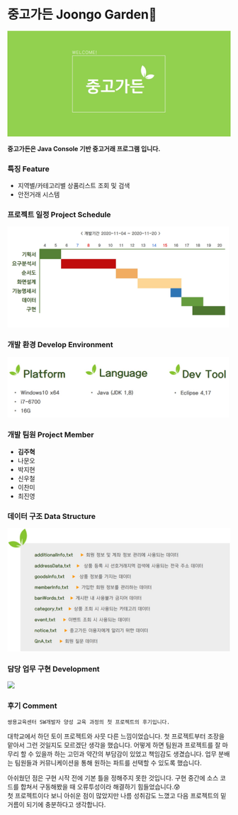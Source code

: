 # 중고가든 Joongo Garden🏡

<img src="images/garden.png">

__중고가든은 Java Console 기반 중고거래 프로그램 입니다.__

### 특징 Feature
+ 지역별/카테고리별 상품리스트 조회 및 검색
+ 안전거래 시스템

### 프로젝트 일정 Project Schedule
<img src="images/schedule.png" width="500">

### 개발 환경 Develop Environment
<img src="images/dev_env.png" width="500">

### 개발 팀원 Project Member
+ __김주혁__
+ 나문오
+ 박지현
+ 신우철
+ 이찬미
+ 최진영

### 데이터 구조 Data Structure
<img src="images/data_structure.png" width="600">

### 담당 업무 구현 Development
<img src="images/development.png">

### 후기 Comment
    쌍용교육센터 SW개발자 양성 교육 과정의 첫 프로젝트의 후기입니다.
대학교에서 하던 토이 프로젝트와 사뭇 다른 느낌이었습니다. 첫 프로젝트부터 조장을 맡아서 그런 것일지도 모르겠단 생각을 했습니다. 어떻게 하면 팀원과 프로젝트를 잘 마무리 할 수 있을까 하는 고민과 약간의 부담감이 있었고 책임감도 생겼습니다. 업무 분배는 팀원들과 커뮤니케이션을 통해 원하는 파트를 선택할 수 있도록 했습니다.

아쉬웠던 점은 구현 시작 전에 기본 틀을 정해주지 못한 것입니다. 구현 중간에 소스 코드를 합쳐서 구동해봤을 때 오류투성이라 해결하기 힘들었습니다.😰   
첫 프로젝트이다 보니 아쉬운 점이 많았지만 나름 성취감도 느꼈고 다음 프로젝트의 밑거름이 되기에 충분하다고 생각합니다.
